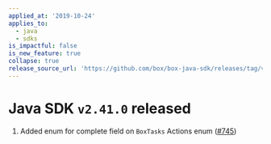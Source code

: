 ```yaml
---
applied_at: '2019-10-24'
applies_to:
  - java
  - sdks
is_impactful: false
is_new_feature: true
collapse: true
release_source_url: 'https://github.com/box/box-java-sdk/releases/tag/v2.41.0'
---
```


# Java SDK `v2.41.0` released

1. Added enum for complete field on `BoxTasks` Actions enum ([#745](https://github.com/box/box-java-sdk/pull/745))